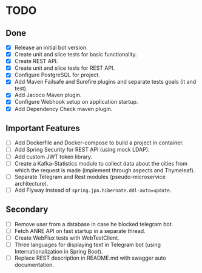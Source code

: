# TODO

## Done

- [X] Release an initial bot version.
- [X] Create unit and slice tests for basic functionality.
- [X] Create REST API.
- [X] Create unit and slice tests for REST API.
- [X] Configure PostgreSQL for project.
- [X] Add Maven Failsafe and Surefire plugins and separate tests goals (it and test).
- [X] Add Jacoco Maven plugin.
- [X] Configure Webhook setup on application startup.
- [X] Add Dependency Check maven plugin.

## Important Features

- [ ] Add Dockerfile and Docker-compose to build a project in container.
- [ ] Add Spring Security for REST API (using mock LDAP).
- [ ] Add custom JWT token library.
- [ ] Create a Kafka-Statistics module to collect data about the cities from which the request is made (implement through 
  aspects and Thymeleaf).
- [ ] Separate Telegram and Rest modules (pseudo-microservice architecture).
- [ ] Add Flyway instead of `spring.jpa.hibernate.ddl-auto=update`.

## Secondary

- [ ] Remove user from a database in case he blocked telegram bot.
- [ ] Fetch ANRE API on fast startup in a separate thread.
- [ ] Create WebFlux tests with WebTestClient.
- [ ] Three languages for displaying text in Telegram bot (using Internationalization in Spring Boot).
- [ ] Replace REST description in README.md with swagger auto documentation.